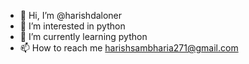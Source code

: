 - 👋 Hi, I’m @harishdaloner
- 👀 I’m interested in python
- 🌱 I’m currently learning python
- 📫 How to reach me harishsambharia271@gmail.com 

<!---
harishdaloner/harishdaloner is a ✨ special ✨ repository because its `README.md` (this file) appears on your GitHub profile.
You can click the Preview link to take a look at your changes.
--->

